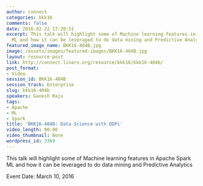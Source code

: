 ```yaml
---
author: connect
categories: bkk16
comments: false
date: 2016-02-22 17:20:51
excerpt: This talk will highlight some of Machine learning features in Apache Spark
  ML and how it can be leveraged to do data mining and Predictive Analytics
featured_image_name: BKK16-404B.jpg
image: /assets/images/featured-images/BKK16-404B.jpg
layout: resource-post
link: http://connect.linaro.org/resource/bkk16/bkk16-404b/
post_format:
- Video
session_id: BKK16-404B
session_track: Enterprise
slug: bkk16-404b
speakers: Ganesh Raju
tags:
- Apache
- ML
- Spark
title: 'BKK16-404B: Data Science with ODPi'
video_length: 00:00
video_thumbnail: None
wordpress_id: 3369
---
```


This talk will highlight some of Machine learning features in Apache Spark ML and how it can be leveraged to do data mining and Predictive Analytics

Event Date: March 10, 2016